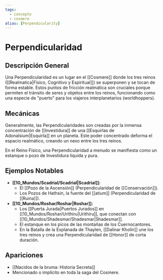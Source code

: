 ```yaml
---
tags:
  - concepto
  - cosmere
alias: [Perpendicularity]
---
```


# Perpendicularidad

## Descripción General
Una Perpendicularidad es un lugar en el [[Cosmere]] donde los tres reinos ([[Realmatica|Físico, Cognitivo y Espiritual]]) se superponen y se tocan de forma estable. Estos puntos de fricción realmática son cruciales porque permiten el tránsito de seres y objetos entre los reinos, funcionando como una especie de "puerto" para los viajeros interplanetarios (worldhoppers).

## Mecánicas
Generalmente, las Perpendicularidades son creadas por la inmensa concentración de [[Investidura]] de una [[Esquirlas de Adonalsium|Esquirla]] en un planeta. Este poder concentrado deforma el espacio realmático, creando un nexo entre los tres reinos.

En el Reino Físico, una Perpendicularidad a menudo se manifiesta como un estanque o pozo de Investidura líquida y pura.

## Ejemplos Notables
* **[[10_Mundos/Scadrial/Scadrial|Scadrial]]:**
    *   El [[Pozo de la Ascensión]] (Perpendicularidad de [[Conservación]]).
    *   Los Pozos de Hathsin, la fuente del [[atium]] (Perpendicularidad de [[Ruina]]).
* **[[10_Mundos/Roshar/Roshar|Roshar]]:**
    *   Los [[Puerta Jurada|Puertos Jurados]] en [[10_Mundos/Roshar/Urithiru|Urithiru]], que conectan con [[10_Mundos/Shadesmar/Shadesmar|Shadesmar]].
    *   El estanque en los picos de las montañas de los Cuernocantores.
    *   En la Batalla de la Explanada de Thaylen, [[Dalinar Kholin]] une los tres reinos y crea una Perpendicularidad de [[Honor]] de corta duración.

## Apariciones
* [[Nacidos de la bruma: Historia Secreta]]
* Mencionado o implícito en toda la saga del Cosmere.
